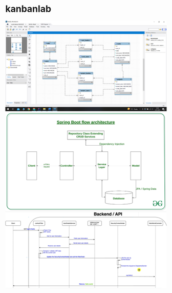 # kanbanlab
<img src="https://github.com/semanurgursoy/kanbanlab/blob/master/ReadMeImages/vt.png" alt="vt görsel">

<img src="https://github.com/semanurgursoy/kanbanlab/blob/master/ReadMeImages/sping flow.png" alt="spring akış şeması">

<img src="https://github.com/semanurgursoy/kanbanlab/blob/master/ReadMeImages/spring security.png" alt="spring security diyagramı">
